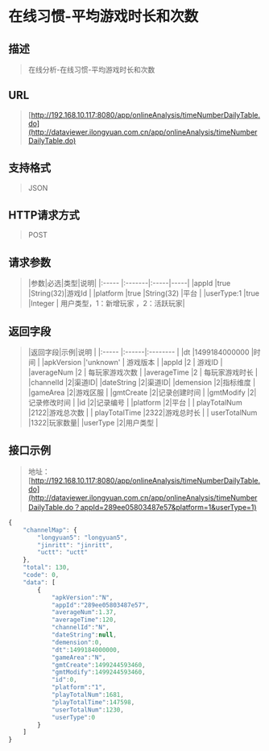 # 在线习惯-平均游戏时长和次数

## 描述
> 在线分析-在线习惯-平均游戏时长和次数

## URL
> [http://192.168.10.117:8080/app/onlineAnalysis/timeNumberDailyTable.do](http://dataviewer.ilongyuan.com.cn/app/onlineAnalysis/timeNumberDailyTable.do)

## 支持格式
> JSON

## HTTP请求方式
> POST

## 请求参数
> |参数|必选|类型|说明|
|:-----  |:-------|:-----|-----|
|appId    |true    |String(32)|游戏Id |
|platform    |true    |String(32)   |平台 |
|userType:1 |true     |Integer | 用户类型，1：新增玩家 ，2：活跃玩家|

## 返回字段
> |返回字段|示例|说明            |
|:-----   |:------|:--------    |
|dt |1499184000000 |时间  |
|apkVersion |'unknown' | 游戏版本    |
|appId |2 | 游戏ID    |
|averageNum |2 | 每玩家游戏次数    |
|averageTime |2 | 每玩家游戏时长    |
|channelId |2|渠道ID|
|dateString |2|渠道ID|
|demension |2|指标维度 |
|gameArea |2|游戏区服 |
|gmtCreate |2|记录创建时间 |
|gmtModify |2|记录修改时间 |
|id |2|记录编号 |
|platform |2|平台 |
| playTotalNum |2122|游戏总次数 |
| playTotalTime |2322|游戏总时长 |
| userTotalNum |1322|玩家数量|
|userType |2|用户类型 |


## 接口示例
> 地址：[http://192.168.10.117:8080/app/onlineAnalysis/timeNumberDailyTable.do](http://dataviewer.ilongyuan.com.cn/app/onlineAnalysis/timeNumberDailyTable.do？appId=289ee05803487e57&platform=1&userType=1)
``` javascript
{
    "channelMap": {
        "longyuan5": "longyuan5",
        "jinritt": "jinritt",
        "uctt": "uctt"
    },
    "total": 130,
    "code": 0,
    "data": [
        {
            "apkVersion":"N",
            "appId":"289ee05803487e57",
            "averageNum":1.37,
            "averageTime":120,
            "channelId":"N",
            "dateString":null,
            "demension":0,
            "dt":1499184000000,
            "gameArea":"N",
            "gmtCreate":1499244593460,
            "gmtModify":1499244593460,
            "id":0,
            "platform":"1",
            "playTotalNum":1681,
            "playTotalTime":147598,
            "userTotalNum":1230,
            "userType":0
        }
    ]
}
```
